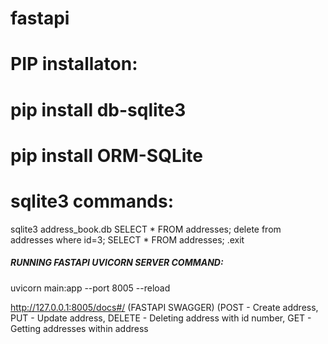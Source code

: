 # fastapi
# PIP installaton:
# pip install db-sqlite3
# pip install ORM-SQLite

#   sqlite3 commands:
sqlite3 address_book.db
SELECT * FROM addresses;
delete from addresses where id=3;
SELECT * FROM addresses;
.exit

##### RUNNING FASTAPI UVICORN SERVER COMMAND:
uvicorn main:app --port 8005 --reload

http://127.0.0.1:8005/docs#/    (FASTAPI SWAGGER)
(POST - Create address,
PUT - Update address,
DELETE - Deleting address with id number,
GET - Getting addresses within address
